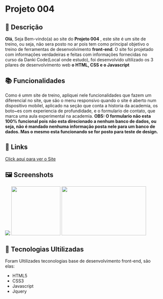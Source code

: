 # Projeto 004

## :memo: Descrição
**Olá**, Seja Bem-vindo(a) ao site do **Projeto 004** ,
este site é um site de treino, ou seja, não sera posto no ar pois tem como
principal objetivo o treino de ferramentas de desenvolvimento **front-end**.
O site foi projetado com informações verdadeiras e feitas com informações fornecidas no
curso da Danki Code(Local onde estudo), foi desenvolvido ultilizado os 3 pilares de desenvolvimento
web **o HTML, CSS e o Javascript**

## :books: Funcionalidades
Como é umm site de treino, apliquei nele funcionalidades que fazem um diferencial no site, que são
o menu responsivo quando o site é aberto num dispositivo mobilel, aplicado na seção que conta a historia da academia, os boto~es com experiencia de profundidade, e 
o formulario de contato, que marca uma aula experimental na academia.
**OBS: O formulario nâo esta 100% funcional pois não esta direcionado a nenhum banco de dados, ou seja, não é mandado nenhuma informação posta nele para um banco de dados. 
Mas o mesmo esta funcionando se for posto para teste de design.**

## :link: Links
[Click aqui para ver o Site](https://pedrodabahia.github.io/Projeto_004/)

## :framed_picture: Screenshots

<p float="left">
  <img src="./screen/screenshot.png">
  <img  height="160" src="....">
  <img height="160" width="275" src="....">
</p>


## :wrench: Tecnologias Ultilizadas
Foram Ultilizades teconologias base de desenvolvimento front-end, são elas:
+ HTML5
+ CSS3
+ Javascript
+ Jquery
